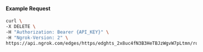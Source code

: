 <!-- Code generated for API Clients. DO NOT EDIT. -->

#### Example Request

```bash
curl \
-X DELETE \
-H "Authorization: Bearer {API_KEY}" \
-H "Ngrok-Version: 2" \
https://api.ngrok.com/edges/https/edghts_2x8uc4fN3B3HeTBJzWgvW7pLtmn/routes/edghtsrt_2x8uc5D8GGm4aN4KuPEnngA6gDO/circuit_breaker
```
